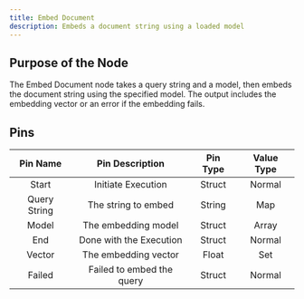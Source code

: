 ```yaml
---
title: Embed Document
description: Embeds a document string using a loaded model
---
```


## Purpose of the Node
The Embed Document node takes a query string and a model, then embeds the document string using the specified model. The output includes the embedding vector or an error if the embedding fails.

## Pins
| Pin Name | Pin Description | Pin Type | Value Type |
|:----------:|:-------------:|:------:|:------:|
| Start | Initiate Execution | Struct | Normal |
| Query String | The string to embed | String | Map |
| Model | The embedding model | Struct | Array |
| End | Done with the Execution | Struct | Normal |
| Vector | The embedding vector | Float | Set |
| Failed | Failed to embed the query | Struct | Normal |